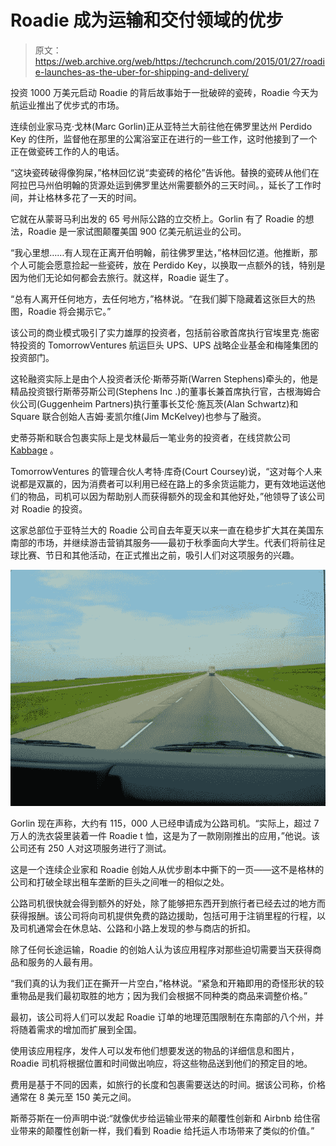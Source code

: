 # Roadie 成为运输和交付领域的优步 

> 原文：<https://web.archive.org/web/https://techcrunch.com/2015/01/27/roadie-launches-as-the-uber-for-shipping-and-delivery/>

投资 1000 万美元启动 Roadie 的背后故事始于一批破碎的瓷砖，Roadie 今天为航运业推出了优步式的市场。

连续创业家马克·戈林(Marc Gorlin)正从亚特兰大前往他在佛罗里达州 Perdido Key 的住所，监督他在那里的公寓浴室正在进行的一些工作，这时他接到了一个正在做瓷砖工作的人的电话。

“这块瓷砖破得像狗屎，”格林回忆说“卖瓷砖的格伦”告诉他。替换的瓷砖从他们在阿拉巴马州伯明翰的货源处运到佛罗里达州需要额外的三天时间。，延长了工作时间，并让格林多花了一天的时间。

它就在从蒙哥马利出发的 65 号州际公路的立交桥上。Gorlin 有了 Roadie 的想法，Roadie 是一家试图颠覆美国 900 亿美元航运业的公司。

“我心里想……有人现在正离开伯明翰，前往佛罗里达，”格林回忆道。他推断，那个人可能会愿意捡起一些瓷砖，放在 Perdido Key，以换取一点额外的钱，特别是因为他们无论如何都会去旅行。就这样，Roadie 诞生了。

“总有人离开任何地方，去任何地方，”格林说。“在我们脚下隐藏着这张巨大的热图，Roadie 将会揭示它。”

该公司的商业模式吸引了实力雄厚的投资者，包括前谷歌首席执行官埃里克·施密特投资的 TomorrowVentures 航运巨头 UPS、UPS 战略企业基金和梅隆集团的投资部门。

这轮融资实际上是由个人投资者沃伦·斯蒂芬斯(Warren Stephens)牵头的，他是精品投资银行斯蒂芬斯公司(Stephens Inc .)的董事长兼首席执行官，古根海姆合伙公司(Guggenheim Partners)执行董事长艾伦·施瓦茨(Alan Schwartz)和 Square 联合创始人吉姆·麦凯尔维(Jim McKelvey)也参与了融资。

史蒂芬斯和联合包裹实际上是戈林最后一笔业务的投资者，在线贷款公司 [Kabbage](https://web.archive.org/web/20221004232521/https://www.kabbage.com/) 。

TomorrowVentures 的管理合伙人考特·库奇(Court Coursey)说，“这对每个人来说都是双赢的，因为消费者可以利用已经在路上的多余货运能力，更有效地运送他们的物品，司机可以因为帮助别人而获得额外的现金和其他好处，”他领导了该公司对 Roadie 的投资。

这家总部位于亚特兰大的 Roadie 公司自去年夏天以来一直在稳步扩大其在美国东南部的市场，并继续游击营销其服务——最初于秋季面向大学生。代表们将前往足球比赛、节日和其他活动，在正式推出之前，吸引人们对这项服务的兴趣。

![2697561956_8b0871295c_b](img/ff5b0d5d1579379bf924bd67a7012076.png)

Gorlin 现在声称，大约有 115，000 人已经申请成为公路司机。“实际上，超过 7 万人的洗衣袋里装着一件 Roadie t 恤，这是为了一款刚刚推出的应用，”他说。该公司还有 250 人对这项服务进行了测试。

这是一个连续企业家和 Roadie 创始人从优步剧本中撕下的一页——这不是格林的公司和打破全球出租车垄断的巨头之间唯一的相似之处。

公路司机很快就会得到额外的好处，除了能够把东西开到旅行者已经去过的地方而获得报酬。该公司将向司机提供免费的路边援助，包括可用于注销里程的行程，以及司机通常会在休息站、公路和小路上发现的参与商店的折扣。

除了任何长途运输，Roadie 的创始人认为该应用程序对那些迫切需要当天获得商品和服务的人最有用。

“我们真的认为我们正在撕开一片空白，”格林说。“紧急和开箱即用的奇怪形状的较重物品是我们最初取胜的地方；因为我们会根据不同种类的商品来调整价格。”

最初，该公司将人们可以发起 Roadie 订单的地理范围限制在东南部的八个州，并将随着需求的增加而扩展到全国。

使用该应用程序，发件人可以发布他们想要发送的物品的详细信息和图片，Roadie 司机将根据位置和时间做出响应，将这些物品送到他们的预定目的地。

费用是基于不同的因素，如旅行的长度和包裹需要送达的时间。据该公司称，价格通常在 8 美元至 150 美元之间。

斯蒂芬斯在一份声明中说:“就像优步给运输业带来的颠覆性创新和 Airbnb 给住宿业带来的颠覆性创新一样，我们看到 Roadie 给托运人市场带来了类似的价值。”